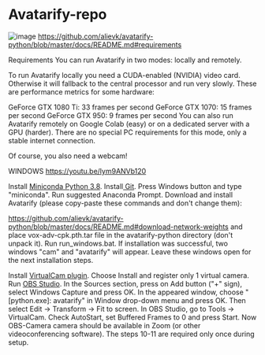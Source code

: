 # Avatarify-repo
![image](https://user-images.githubusercontent.com/75305634/235898182-a83ac1fd-ce58-4a7b-ad43-57cb6c18e016.png)
https://github.com/alievk/avatarify-python/blob/master/docs/README.md#requirements

Requirements
You can run Avatarify in two modes: locally and remotely.

To run Avatarify locally you need a CUDA-enabled (NVIDIA) video card. Otherwise it will fallback to the central processor and run very slowly. These are performance metrics for some hardware:

GeForce GTX 1080 Ti: 33 frames per second
GeForce GTX 1070: 15 frames per second
GeForce GTX 950: 9 frames per second
You can also run Avatarify remotely on Google Colab (easy) or on a dedicated server with a GPU (harder). There are no special PC requirements for this mode, only a stable internet connection.

Of course, you also need a webcam!

WINDOWS
https://youtu.be/lym9ANVb120

Install [Miniconda Python 3.8](https://docs.conda.io/en/latest/miniconda.html#windows-installers).
Install[ Git](https://git-scm.com/download/win).
Press Windows button and type "miniconda". Run suggested Anaconda Prompt.
Download and install Avatarify (please copy-paste these commands and don't change them):
 
https://github.com/alievk/avatarify-python/blob/master/docs/README.md#download-network-weights and place vox-adv-cpk.pth.tar file in the avatarify-python directory (don't unpack it).
Run run_windows.bat. If installation was successful, two windows "cam" and "avatarify" will appear. Leave these windows open for the next installation steps.

Install [VirtualCam plugin](https://obsproject.com/forum/resources/obs-virtualcam.539/). Choose Install and register only 1 virtual camera.
Run [OBS Studio](https://obsproject.com/).
In the Sources section, press on Add button ("+" sign), select Windows Capture and press OK. In the appeared window, choose "[python.exe]: avatarify" in Window drop-down menu and press OK. Then select Edit -> Transform -> Fit to screen.
In OBS Studio, go to Tools -> VirtualCam. Check AutoStart, set Buffered Frames to 0 and press Start.
Now OBS-Camera camera should be available in Zoom (or other videoconferencing software).
The steps 10-11 are required only once during setup.
